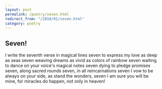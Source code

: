 ```yaml
---
layout: post
permalink: /poetry/seven.html
redirect_from: "/2010/01/seven.html"
category: poetry
---
```


Seven!
------

I write the seventh verse in magical lines seven
to express my love as deep as seas seven
weaving dreams as vivid as colors of rainbow seven
waiting to dance on your voice's magical notes seven
dying to pledge promises seven, along sacred rounds seven, in all reincarnations seven
I vow to be always on your side, as stand the wonders, seven
I am sure you will be mine, for miracles do happen, not only in heaven!